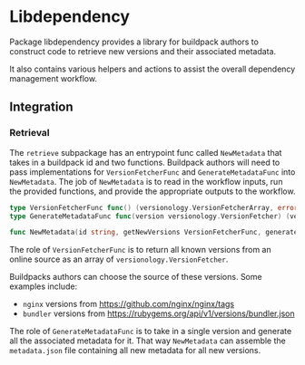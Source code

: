 # Libdependency

Package libdependency provides a library for buildpack authors to construct code to retrieve new versions and their associated metadata.

It also contains various helpers and actions to assist the overall dependency management workflow.

## Integration

### Retrieval

The `retrieve` subpackage has an entrypoint func called `NewMetadata` that takes in a buildpack id and two functions.
Buildpack authors will need to pass implementations for `VersionFetcherFunc` and `GenerateMetadataFunc` into `NewMetadata`.
The job of `NewMetadata` is to read in the workflow inputs, run the provided functions, and provide
the appropriate outputs to the workflow.

```go
type VersionFetcherFunc func() (versionology.VersionFetcherArray, error)
type GenerateMetadataFunc func(version versionology.VersionFetcher) (versionology.Dependency, error)

func NewMetadata(id string, getNewVersions VersionFetcherFunc, generateMetadata GenerateMetadataFunc)
```

The role of `VersionFetcherFunc` is to return all known versions from an online source as an array of `versionology.VersionFetcher`.

Buildpacks authors can choose the source of these versions. Some examples include:

- `nginx` versions from https://github.com/nginx/nginx/tags
- `bundler` versions from https://rubygems.org/api/v1/versions/bundler.json

The role of `GenerateMetadataFunc` is to take in a single version and generate all the associated metadata for it.
That way `NewMetadata` can assemble the `metadata.json` file containing all new metadata for all new versions.